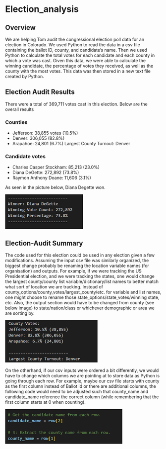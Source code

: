 # Election_analysis

## Overview
We are helping Tom audit the congressional election poll data for an election in Colorado. We used Python to read the data in a csv file containing the ballot ID, county, and candidate’s name. Then we used Python to calculate the total votes for each candidate and each county in which a vote was cast. Given this data, we were able to calculate the winning candidate, the percentage of votes they received, as well as the county with the most votes. This data was then stored in a new text file created by Python.

## Election Audit Results

There were a total of 369,711 votes cast in this election. Below are the overall results

### Counties
-	Jefferson: 38,855 votes (10.5%)
-	Denver: 306,055 (82.8%)
-	Arapahoe: 24,801 (6.7%)
Largest County Turnout: Denver

### Candidate votes
-	Charles Casper Stockham: 85,213 (23.0%)
-	Diana DeGette: 272,892 (73.8%)
-	Raymon Anthony Doane: 11,606 (3.1%)

As seen in the picture below, Diana Degette won.

![results.png](https://github.com/1fatpanda1/Election_analysis/blob/main/Resources/Winner%20results.png)

## Election-Audit Summary
The code used for this election could be used in any election given a few modifications. Assuming the input csv file was similarly organized, the biggest change probably be renaming the location variable names (for organisation) and outputs. For example, if we were tracking the US Presidential election, and we were tracking the states, one would change the largest county/county list variable/dictionary/list names to better match what sort of location we are tracking. Instead of county_options/county_votes/largest_county/etc. for variable and list names, one might choose to rename those state_options/state_votes/winning state, etc. Also, the output section would have to be changed from county (see below image) to state/nation/class or whichever demographic or area we are sorting by.

![example.png](https://github.com/1fatpanda1/Election_analysis/blob/main/Resources/example.png)

On the otherhand, if our csv inputs were ordered a bit differently, we would have to change which columns we are pointing at to store data as Python is going through each row. For example, maybe our csv file starts with county as the first column instead of Ballot id or there are additional columns, the following code would need to be adjusted such that county_name and candidate_name reference the correct column (while remembering that the first column starts at 0 when counting). 

![rowcountcode.png](https://github.com/1fatpanda1/Election_analysis/blob/main/Resources/row%20count.png)
